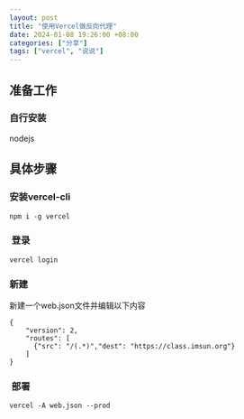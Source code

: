 ```yaml
---
layout: post
title: "使用Vercel做反向代理"
date: 2024-01-08 19:26:00 +08:00
categories: ["分享"]
tags: ["vercel", "说说"]
---
```


## 准备工作

### 自行安装

nodejs

## 具体步骤

### 安装vercel-cli

```auto
npm i -g vercel
```

###  登录

```auto
vercel login
```

### 新建

新建一个web.json文件并编辑以下内容

```auto
{
    "version": 2,
    "routes": [
      {"src": "/(.*)","dest": "https://class.imsun.org"}
    ]
}
```

###  部署

```auto
vercel -A web.json --prod
```